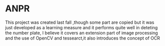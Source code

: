 # ANPR
This project was created last fall ,though some part are copied but it was just developed as a learning measure and it performs quite well in deteting the number plate,
I believe it covers an extension part of image processing and the use of OpenCV and tessearct,it also introduces the concept of OCR
